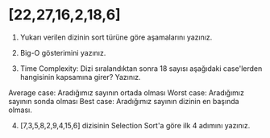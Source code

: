 # [22,27,16,2,18,6]

1) Yukarı verilen dizinin sort türüne göre aşamalarını yazınız.

2) Big-O gösterimini yazınız.

3) Time Complexity: Dizi sıralandıktan sonra 18 sayısı aşağıdaki case'lerden hangisinin kapsamına girer? Yazınız.

  Average case: Aradığımız sayının ortada olması
  Worst case: Aradığımız sayının sonda olması
  Best case: Aradığımız sayının dizinin en başında olması.

4) [7,3,5,8,2,9,4,15,6] dizisinin Selection Sort'a göre ilk 4 adımını yazınız.
